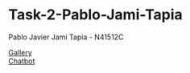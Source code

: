 # Task-2-Pablo-Jami-Tapia
Pablo Javier Jami Tapia - N41512C

[Gallery](https://pjami.herokuapp.com/)  
[Chatbot](https://pjamibot.herokuapp.com/)
